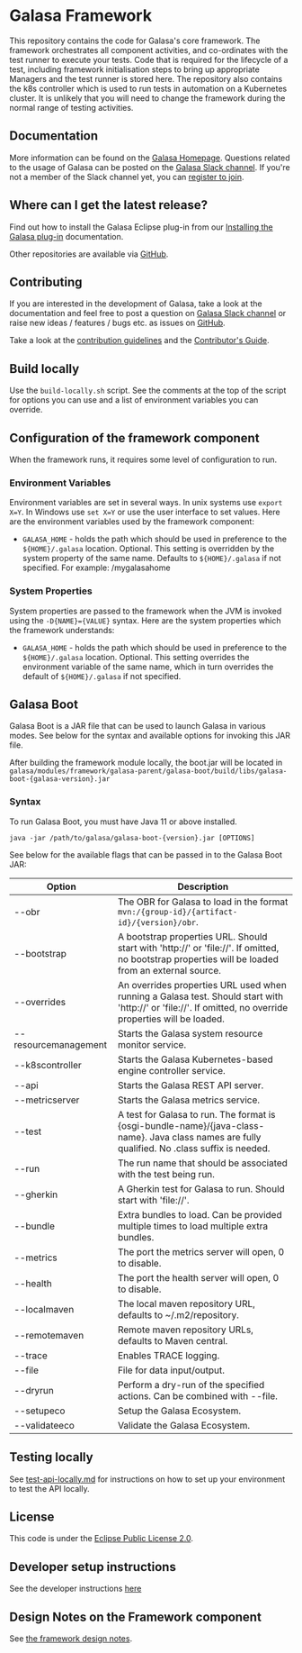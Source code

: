 # Galasa Framework
This repository contains the code for Galasa's core framework. The framework orchestrates all component activities, and co-ordinates with the test runner to execute your tests. 
Code that is required for the lifecycle of a test, including framework initialisation steps to bring up appropriate Managers and the test runner is stored here. The repository also contains the k8s controller which is used to run tests in automation on a Kubernetes cluster.
It is unlikely that you will need to change the framework during the normal range of testing activities.

## Documentation

More information can be found on the [Galasa Homepage](https://galasa.dev). Questions related to the usage of Galasa can be posted on the <a href="https://galasa.slack.com" target="_blank"> Galasa Slack channel</a>. If you're not a member of the Slack channel yet, you can <a href="https://join.slack.com/t/galasa/shared_invite/zt-ele2ic8x-VepEO1o13t4Jtb3ZuM4RUA" target="_blank"> register to join</a>.

## Where can I get the latest release?

Find out how to install the Galasa Eclipse plug-in from our [Installing the Galasa plug-in](https://galasa.dev/docs/getting-started/installing) documentation.

Other repositories are available via [GitHub](https://github.com/galasa-dev). 

## Contributing

If you are interested in the development of Galasa, take a look at the documentation and feel free to post a question on [Galasa Slack channel](https://galasa.slack.com) or raise new ideas / features / bugs etc. as issues on [GitHub](https://github.com/galasa-dev/projectmanagement).

Take a look at the [contribution guidelines](https://github.com/galasa-dev/projectmanagement/blob/main/contributing.md) and the [Contributor's Guide](https://github.com/galasa-dev/galasa/blob/main/CONTRIBUTING.md).

## Build locally
Use the `build-locally.sh` script. 
See the comments at the top of the script for options you can use and a list of environment variables you can override.

## Configuration of the framework component
When the framework runs, it requires some level of configuration to run.

### Environment Variables
Environment variables are set in several ways. In unix systems use `export X=Y`. In Windows use `set X=Y` or use the user interface to set values. 
Here are the environment variables used by the framework component:
- `GALASA_HOME` - holds the path which should be used in preference to the `${HOME}/.galasa` location. Optional. This setting is overridden by the system property of the same name. Defaults to `${HOME}/.galasa` if not specified. For example: /mygalasahome

### System Properties
System properties are passed to the framework when the JVM is invoked using the `-D{NAME}={VALUE}` syntax. 
Here are the system properties which the framework understands:

- `GALASA_HOME` - holds the path which should be used in preference to the `${HOME}/.galasa` location. Optional. This setting overrides 
the environment variable of the same name, which in turn overrides the default of `${HOME}/.galasa` if not specified. 

## Galasa Boot

Galasa Boot is a JAR file that can be used to launch Galasa in various modes. See below for the syntax and available options for invoking this JAR file.

After building the framework module locally, the boot.jar will be located in `galasa/modules/framework/galasa-parent/galasa-boot/build/libs/galasa-boot-{galasa-version}.jar`

### Syntax

To run Galasa Boot, you must have Java 11 or above installed.

```
java -jar /path/to/galasa/galasa-boot-{version}.jar [OPTIONS]
```
See below for the available flags that can be passed in to the Galasa Boot JAR:

| Option | Description |
|--------|-------------|
| --obr |  The OBR for Galasa to load in the format `mvn:/{group-id}/{artifact-id}/{version}/obr`. |
| --bootstrap | A bootstrap properties URL. Should start with 'http://' or 'file://'. If omitted, no bootstrap properties will be loaded from an external source. |
| --overrides | An overrides properties URL used when running a Galasa test. Should start with 'http://' or 'file://'. If omitted, no override properties will be loaded. |
| --resourcemanagement | Starts the Galasa system resource monitor service. |
| --k8scontroller | Starts the Galasa Kubernetes-based engine controller service. |
| --api | Starts the Galasa REST API server. |
| --metricserver | Starts the Galasa metrics service. |
| --test | A test for Galasa to run. The format is {osgi-bundle-name}/{java-class-name}. Java class names are fully qualified. No .class suffix is needed. |
| --run | The run name that should be associated with the test being run. |
| --gherkin | A Gherkin test for Galasa to run. Should start with 'file://'. |
| --bundle | Extra bundles to load. Can be provided multiple times to load multiple extra bundles. |
| --metrics | The port the metrics server will open, 0 to disable. |
| --health | The port the health server will open, 0 to disable. |
| --localmaven | The local maven repository URL, defaults to ~/.m2/repository. |
| --remotemaven | Remote maven repository URLs, defaults to Maven central. |
| --trace | Enables TRACE logging. |
| --file | File for data input/output. |
| --dryrun | Perform a dry-run of the specified actions. Can be combined with --file. |
| --setupeco | Setup the Galasa Ecosystem. |
| --validateeco | Validate the Galasa Ecosystem. |

## Testing locally
See [test-api-locally.md](./test-api-locally.md) for instructions on how to set up your environment to test the API locally.

## License
This code is under the [Eclipse Public License 2.0](https://github.com/galasa-dev/galasa/blob/main/LICENSE).

## Developer setup instructions
See the developer instructions [here](./dev-instructions.md)

## Design Notes on the Framework component
See [the framework design notes](./docs/design/design-intro.md).